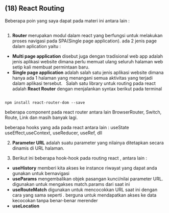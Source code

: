 ## (18) React Routing

Beberapa poin yang saya dapat pada materi ini antara lain : 

##

1. **Router** merupakan modul dalam react yang berfungsi untuk melakukan proses navigasi pada SPA(Single page application). ada 2 jenis page dalam aplication yaitu :
- **Multi page application** disebut juga dengan tradisional web app adalah jenis aplikasi website dimana perlu memuat ulang seluruh halaman web setip kali membuat permintaan baru.
- **Single page application** adalah salah satu jenis aplikasi website dimana hanya ada 1 halaman yang menangani semua aktivitas yang terjadi dalam aplikasi tersebut.
&nbsp;
Salah satu library untuk routing pada react adalah  **React Router** dengan menjalankan syntax berikut pada terminal

```

npm install react-router-dom --save

```

beberapa component pada react router antara lain BrowserRouter, Switch, Route, Link dan masih banyak lagi.

beberapa hooks yang ada pada react antara lain : useState useEffect,useContext, useReducer, useRef, dll 



2. **Parameter URL** adalah suatu parameter yang nilainya ditetapkan secara dinamis di URL halaman.

3. Berikut ini beberapa hook-hook pada routing react , antara lain :
- **useHistory** memberi kita akses ke instance riwayat yang dapat anda gunakan untuk bernavigasi
- **useParams** mengembalikan objek pasangan kunci/nilai parameter URL. digunakan untuk mengakses match.params dari <Route> saat ini
- **useRouteMatch** digunakan untuk mencocokkan URL saat ini dengan cara yang sama seperti <Route>. berguna untuk mendapatkan akses ke data kecocokan tanpa benar-benar merender <Router>
- **useLocation**
